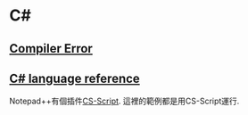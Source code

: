 # C#

## [Compiler Error](https://learn.microsoft.com/en-us/dotnet/csharp/language-reference/compiler-messages/cs0001)

## [C# language reference](https://learn.microsoft.com/en-us/dotnet/csharp/language-reference/)

Notepad++有個插件[CS-Script](https://github.com/oleg-shilo/cs-script.npp). 這裡的範例都是用CS-Script運行.
